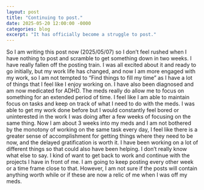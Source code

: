 ```yaml
---
layout: post
title: "Continuing to post."
date: 2025-05-20 12:00:00 -0000
categories: blog
excerpt: "It has officially become a struggle to post."
---
```

So I am writing this post now (2025/05/07) so I don’t feel rushed when I have nothing to post and scramble to get something down in two weeks.
I have really fallen off the posting train. I was all excited about it and ready to go initially, but my work life has changed, and now I am more engaged with my work, so I am not tempted to “Find things to fill my time” as I have a lot of things that I feel like I enjoy working on.
I have also been diagnosed and am now medicated for ADHD. The meds really do allow me to focus on something for an extended period of time. 
I feel like I am able to maintain focus on tasks and keep on track of what I need to do with the meds. 
I was able to get my work done before but I would constantly feel bored or uninterested in the work I was doing after a few weeks of focusing on the same thing. 
Now I am about 3 weeks into my meds and I am not bothered by the monotony of working on the same task every day, 
I feel like there is a greater sense of accomplishment for getting things where they need to be now, and the delayed gratification is worth it.
I have been working on a lot of different things so that could also have been helping. I don’t really know what else to say.
I kind of want to get back to work and continue with the projects I have in front of me. I am going to keep posting every other week or a time frame close to that. 
However, I am not sure if the posts will contain anything worth while or if these are now a relic of me when I was off my meds. 
